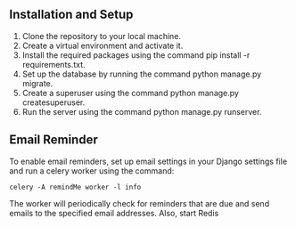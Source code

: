 ## Installation and Setup ##
1. Clone the repository to your local machine.
2. Create a virtual environment and activate it.
3. Install the required packages using the command pip install -r requirements.txt.
4. Set up the database by running the command python manage.py migrate.
5. Create a superuser using the command python manage.py createsuperuser.
6. Run the server using the command python manage.py runserver.

## Email Reminder ##
To enable email reminders, set up email settings in your Django settings file and run a celery worker using the command: 
```
celery -A remindMe worker -l info
```
The worker will periodically check for reminders that are due and send emails to the specified email addresses. Also, start Redis
